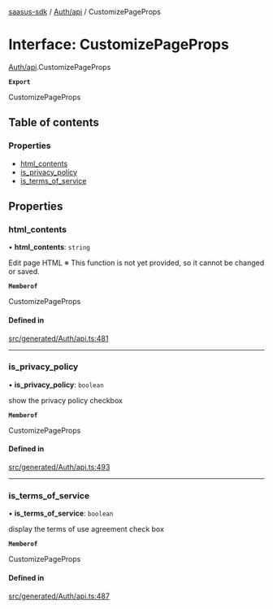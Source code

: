 [saasus-sdk](../README.md) / [Auth/api](../modules/Auth_api.md) / CustomizePageProps

# Interface: CustomizePageProps

[Auth/api](../modules/Auth_api.md).CustomizePageProps

**`Export`**

CustomizePageProps

## Table of contents

### Properties

- [html\_contents](Auth_api.CustomizePageProps.md#html_contents)
- [is\_privacy\_policy](Auth_api.CustomizePageProps.md#is_privacy_policy)
- [is\_terms\_of\_service](Auth_api.CustomizePageProps.md#is_terms_of_service)

## Properties

### html\_contents

• **html\_contents**: `string`

Edit page HTML ※ This function is not yet provided, so it cannot be changed or saved.

**`Memberof`**

CustomizePageProps

#### Defined in

[src/generated/Auth/api.ts:481](https://github.com/saasus-platform/saasus-sdk-javascript/blob/6b95732/src/generated/Auth/api.ts#L481)

___

### is\_privacy\_policy

• **is\_privacy\_policy**: `boolean`

show the privacy policy checkbox

**`Memberof`**

CustomizePageProps

#### Defined in

[src/generated/Auth/api.ts:493](https://github.com/saasus-platform/saasus-sdk-javascript/blob/6b95732/src/generated/Auth/api.ts#L493)

___

### is\_terms\_of\_service

• **is\_terms\_of\_service**: `boolean`

display the terms of use agreement check box

**`Memberof`**

CustomizePageProps

#### Defined in

[src/generated/Auth/api.ts:487](https://github.com/saasus-platform/saasus-sdk-javascript/blob/6b95732/src/generated/Auth/api.ts#L487)
